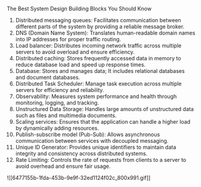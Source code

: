

The Best System Design Building Blocks You Should Know  
  
1. Distributed messaging queues: Facilitates communication between different parts of the system by providing a reliable message broker.  
2. DNS (Domain Name System): Translates human-readable domain names into IP addresses for proper traffic routing.  
3. Load balancer: Distributes incoming network traffic across multiple servers to avoid overload and ensure efficiency.  
4. Distributed caching: Stores frequently accessed data in memory to reduce database load and speed up response times.  
5. Database: Stores and manages data; It includes relational databases and document databases.  
6. Distributed Task Scheduler: Manage task execution across multiple servers for efficiency and reliability.  
7. Observability: Measures system performance and health through monitoring, logging, and tracking.  
8. Unstructured Data Storage: Handles large amounts of unstructured data such as files and multimedia documents.  
9. Scaling services: Ensures that the application can handle a higher load by dynamically adding resources.  
10. Publish-subscribe model (Pub-Sub): Allows asynchronous communication between services with decoupled messaging.  
11. Unique ID Generator: Provides unique identifiers to maintain data integrity and consistency across distributed systems.  
12. Rate Limiting: Controls the rate of requests from clients to a server to avoid overhead and ensure fair usage.



![[6477155b-1fda-453b-9e9f-32ed1124f02c_800x991.gif]]
